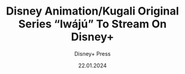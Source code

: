 ---
title: Disney Animation/Kugali Original Series “Iwájú” To Stream On Disney+
url: https://press.disneyplus.com/news/disney-animation-kugali-series-iwaju-to-stream-on-disney-plus
author: Disney+ Press
date: 22.01.2024
imageUrl: "./images/disney-animation-iwaju/coverImage.jpeg"
external: true
originalHost: Disney+
---